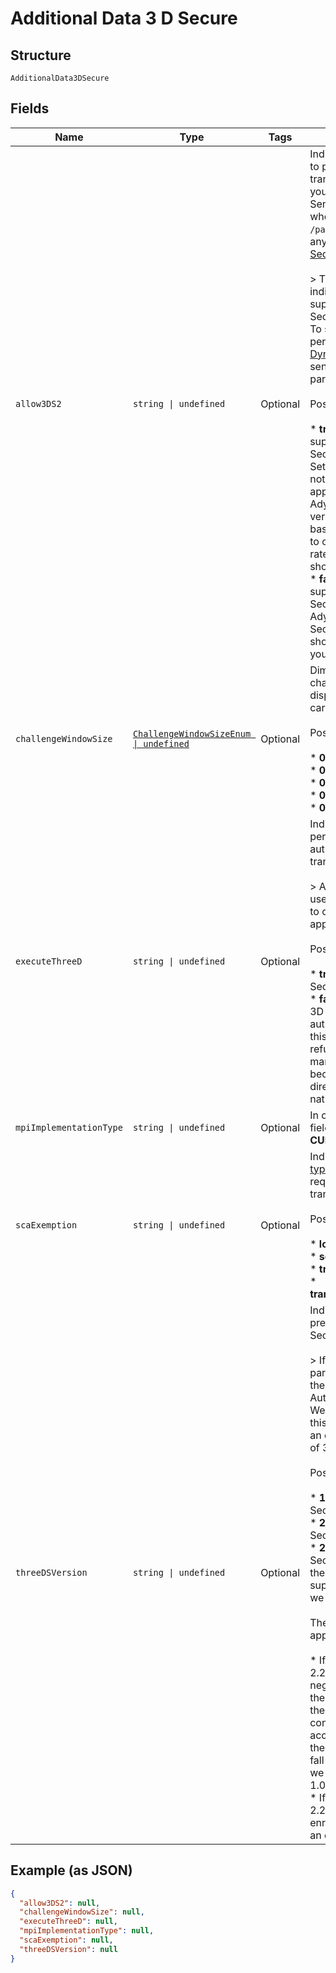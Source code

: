 
# Additional Data 3 D Secure

## Structure

`AdditionalData3DSecure`

## Fields

| Name | Type | Tags | Description |
|  --- | --- | --- | --- |
| `allow3DS2` | `string \| undefined` | Optional | Indicates if you are able to process 3D Secure 2 transactions natively on your payment page. Send this parameter when you are using `/payments` endpoint with any of our [native 3D Secure 2 solutions](https://docs.adyen.com/online-payments/3d-secure/native-3ds2).<br><br>> This parameter only indicates readiness to support native 3D Secure 2 authentication. To specify if you _want_ to perform 3D Secure, use [Dynamic 3D Secure](/risk-management/dynamic-3d-secure) or send the `executeThreeD` parameter.<br><br>Possible values:<br><br>* **true** - Ready to support native 3D Secure 2 authentication. Setting this to true does not mean always applying 3D Secure 2. Adyen still selects the version of 3D Secure based on configuration to optimize authorisation rates and improve the shopper's experience.<br>* **false** – Not ready to support native 3D Secure 2 authentication. Adyen will not offer 3D Secure 2 to your shopper regardless of your configuration. |
| `challengeWindowSize` | [`ChallengeWindowSizeEnum \| undefined`](../../doc/models/challenge-window-size-enum.md) | Optional | Dimensions of the 3DS2 challenge window to be displayed to the cardholder.<br><br>Possible values:<br><br>* **01** - size of 250x400<br>* **02** - size of 390x400<br>* **03** - size of 500x600<br>* **04** - size of 600x400<br>* **05** - Fullscreen |
| `executeThreeD` | `string \| undefined` | Optional | Indicates if you want to perform 3D Secure authentication on a transaction.<br><br>> Alternatively, you can use [Dynamic 3D Secure](/risk-management/dynamic-3d-secure) to configure rules for applying 3D Secure.<br><br>Possible values:<br><br>* **true** – Perform 3D Secure authentication.<br>* **false** – Don't perform 3D Secure authentication. Note that this setting results in refusals if the issuer mandates 3D Secure because of the PSD2 directive  or other, national regulations. |
| `mpiImplementationType` | `string \| undefined` | Optional | In case of Secure+, this field must be set to **CUPSecurePlus**. |
| `scaExemption` | `string \| undefined` | Optional | Indicates the [exemption type](https://docs.adyen.com/payments-fundamentals/psd2-sca-compliance-and-implementation-guide#specifypreferenceinyourapirequest) that you want to request for the transaction.<br><br>Possible values:<br><br>* **lowValue**<br>* **secureCorporate**<br>* **trustedBeneficiary**<br>* **transactionRiskAnalysis** |
| `threeDSVersion` | `string \| undefined` | Optional | Indicates your preference for the 3D Secure version.<br><br>> If you use this parameter, you override the checks from Adyen's Authentication Engine. We recommend to use this field only if you have an extensive knowledge of 3D Secure.<br><br>Possible values:<br><br>* **1.0.2**: Apply 3D Secure version 1.0.2.<br>* **2.1.0**: Apply 3D Secure version 2.1.0.<br>* **2.2.0**: Apply 3D Secure version 2.2.0. If the issuer does not support version 2.2.0, we will fall back to 2.1.0.<br><br>The following rules apply:<br><br>* If you prefer 2.1.0 or 2.2.0 but we receive a negative `transStatus` in the `ARes`, we will apply the fallback policy configured in your account. For example, if the configuration is to fall back to 3D Secure 1, we will apply version 1.0.2.<br>* If you prefer 2.1.0 or 2.2.0 but the BIN is not enrolled, you will receive an error. |

## Example (as JSON)

```json
{
  "allow3DS2": null,
  "challengeWindowSize": null,
  "executeThreeD": null,
  "mpiImplementationType": null,
  "scaExemption": null,
  "threeDSVersion": null
}
```


